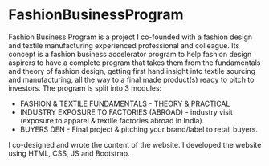 # FashionBusinessProgram

Fashion Business Program is a project I co-founded with a fashion design and textile manufacturing experienced professional and colleague. 
Its concept is a fashion business accelerator program to help fashion design aspirers to have a complete program that takes them from the fundamentals and theory of fashion design, getting first hand insight into textile sourcing and manufacturing, all the way to a final made product(s) ready to pitch to investors. The program is split into 3 modules:
+ FASHION & TEXTILE FUNDAMENTALS - THEORY & PRACTICAL
+ INDUSTRY EXPOSURE TO FACTORIES (ABROAD) - industry visit (exposure to apparel & textile factories abroad in India). 
+ BUYERS DEN - Final project & pitching your brand/label to retail buyers. 

I co-designed and wrote the content of the website. I developed the website using HTML, CSS, JS and Bootstrap. 

